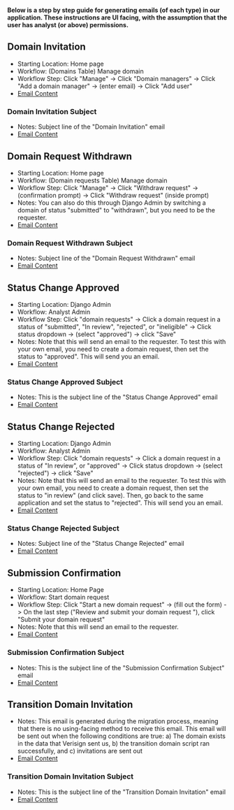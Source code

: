 **Below is a step by step guide for generating emails (of each type) in our application. These instructions are UI facing, with the assumption that the user has analyst (or above) permissions.**

## Domain Invitation
- Starting Location: Home page
- Workflow: (Domains Table) Manage domain
- Workflow Step: Click "Manage" -> Click "Domain managers" -> Click "Add a domain manager" -> (enter email) -> Click "Add user"
- [Email Content](https://github.com/cisagov/manage.get.gov/blob/main/src/registrar/templates/emails/domain_invitation.txt)

### Domain Invitation Subject
- Notes: Subject line of the "Domain Invitation" email
- [Email Content](https://github.com/cisagov/manage.get.gov/blob/main/src/registrar/templates/emails/domain_invitation_subject.txt)

## Domain Request Withdrawn
- Starting Location: Home page
- Workflow: (Domain requests Table) Manage domain
- Workflow Step: Click "Manage" -> Click "Withdraw request" -> (confirmation prompt) -> Click "Withdraw request" (inside prompt)
- Notes: You can also do this through Django Admin by switching a domain of status "submitted" to "withdrawn", but you need to be the requester.
- [Email Content](https://github.com/cisagov/manage.get.gov/blob/main/src/registrar/templates/emails/domain_request_withdrawn.txt)

### Domain Request Withdrawn Subject
- Notes: Subject line of the "Domain Request Withdrawn" email
- [Email Content](https://github.com/cisagov/manage.get.gov/blob/main/src/registrar/templates/emails/domain_request_withdrawn_subject.txt)

## Status Change Approved
- Starting Location: Django Admin
- Workflow: Analyst Admin
- Workflow Step: Click "domain requests" -> Click a domain request in a status of "submitted", "In review", "rejected", or "ineligible" -> Click status dropdown -> (select "approved") -> click "Save"
- Notes: Note that this will send an email to the requester. To test this with your own email, you need to create a domain request, then set the status to "approved". This will send you an email.
- [Email Content](https://github.com/cisagov/manage.get.gov/blob/main/src/registrar/templates/emails/status_change_approved.txt)

### Status Change Approved Subject
- Notes: This is the subject line of the "Status Change Approved" email
- [Email Content](https://github.com/cisagov/manage.get.gov/blob/main/src/registrar/templates/emails/status_change_approved_subject.txt)

## Status Change Rejected
- Starting Location: Django Admin
- Workflow: Analyst Admin
- Workflow Step: Click "domain requests" -> Click a domain request in a status of "In review", or "approved" -> Click status dropdown -> (select "rejected") -> click "Save"
- Notes: Note that this will send an email to the requester. To test this with your own email, you need to create a domain request, then set the status to "in review" (and click save). Then, go back to the same application and set the status to "rejected". This will send you an email.
- [Email Content](https://github.com/cisagov/manage.get.gov/blob/main/src/registrar/templates/emails/status_change_rejected.txt)

### Status Change Rejected Subject
- Notes: Subject line of the "Status Change Rejected" email
- [Email Content](https://github.com/cisagov/manage.get.gov/blob/main/src/registrar/templates/emails/status_change_rejected_subject.txt)

## Submission Confirmation
- Starting Location: Home Page
- Workflow: Start domain request
- Workflow Step: Click "Start a new domain request" -> (fill out the form) -> On the last step ("Review and submit your domain request "), click "Submit your domain request"
- Notes: Note that this will send an email to the requester.
- [Email Content](https://github.com/cisagov/manage.get.gov/blob/main/src/registrar/templates/emails/submission_confirmation.txt)

### Submission Confirmation Subject
- Notes: This is the subject line of the "Submission Confirmation Subject" email
- [Email Content](https://github.com/cisagov/manage.get.gov/blob/main/src/registrar/templates/emails/submission_confirmation_subject.txt)

## Transition Domain Invitation
- Notes: This email is generated during the migration process, meaning that there is no using-facing method to receive this email. This email will be sent out when the following conditions are true: a) The domain exists in the data that Verisign sent us, b) the transition domain script ran successfully, and c) invitations are sent out
- [Email Content](https://github.com/cisagov/manage.get.gov/blob/main/src/registrar/templates/emails/transition_domain_invitation.txt)

### Transition Domain Invitation Subject
- Notes: This is the subject line of the "Transition Domain Invitation" email
- [Email Content](https://github.com/cisagov/manage.get.gov/blob/main/src/registrar/templates/emails/transition_domain_invitation_subject.txt)

